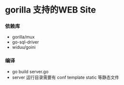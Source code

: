# gorilla 支持的WEB Site

### 依赖库
- gorilla/mux 
- go-sql-driver
- widuu/goini

### 编译
- go build server.go 
- server 运行目录需要有 conf template static 等静态文件
